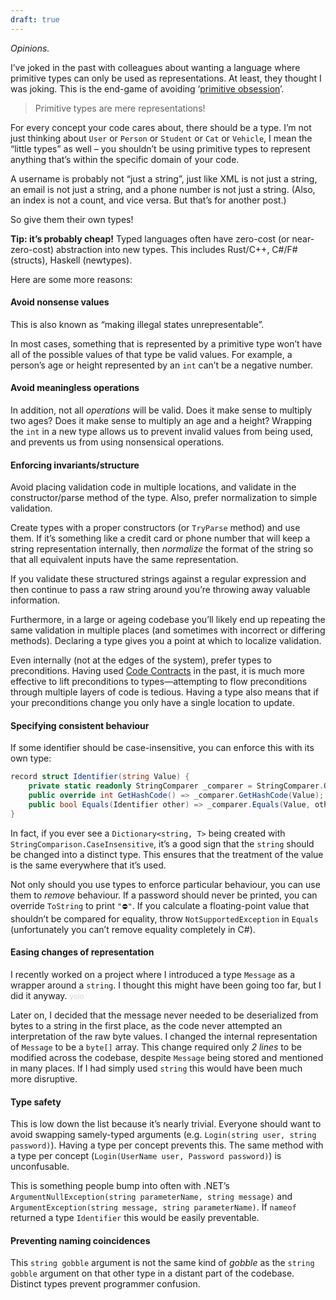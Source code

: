 ```yaml
---
draft: true
---
```



_Opinions._

I’ve joked in the past with colleagues about wanting a language where primitive types can only be used as representations. At least, they thought I was joking. This is the end-game of avoiding ‘[primitive obsession](http://wiki.c2.com/?PrimitiveObsession)’.

> Primitive types are mere representations!

For every concept your code cares about, there should be a type. I’m not just thinking about `User` or `Person` or `Student` or `Cat` or `Vehicle`, I mean the “little types” as well – you shouldn’t be using primitive types to represent anything that’s within the specific domain of your code.

A username is probably not “just a string”, just like XML is not just a string, an email is not just a string, and a phone number is not just a string. (Also, an index is not a count, and vice versa. But that’s for another post.)

So give them their own types!

**Tip: it’s probably cheap!** Typed languages often have zero-cost (or near-zero-cost) abstraction into new types. This includes Rust/C++, C#/F# (structs), Haskell (newtypes).

Here are some more reasons:

#### Avoid nonsense values

This is also known as “making illegal states unrepresentable”.

In most cases, something that is represented by a primitive type won’t have all of the possible values of that type be valid values. For example, a person’s age or height represented by an `int` can’t be a negative number.

#### Avoid meaningless operations

In addition, not all *operations* will be valid. Does it make sense to multiply two ages? Does it make sense to multiply an age and a height? Wrapping the `int` in a new type allows us to prevent invalid values from being used, and prevents us from using nonsensical operations.

#### Enforcing invariants/structure

Avoid placing validation code in multiple locations, and validate in the constructor/parse method of the type. Also, prefer normalization to simple validation.

Create types with a proper constructors (or `TryParse` method) and use them. If it’s something like a credit card or phone number that will keep a string representation internally, then *normalize* the format of the string so that all equivalent inputs have the same representation.

If you validate these structured strings against a regular expression and then continue to pass a raw string around you’re throwing away valuable information.

Furthermore, in a large or ageing codebase you’ll likely end up repeating the same validation in multiple places (and sometimes with incorrect or differing methods). Declaring a type gives you a point at which to localize validation.

Even internally (not at the edges of the system), prefer types to preconditions. Having used [Code Contracts](https://github.com/Microsoft/CodeContracts) in the past, it is much more effective to lift preconditions to types—attempting to flow preconditions through multiple layers of code is tedious. Having a type also means that if your preconditions change you only have a single location to update.

#### Specifying consistent behaviour

If some identifier should be case-insensitive, you can enforce this with its own type:

```csharp
record struct Identifier(string Value) {
    private static readonly StringComparer _comparer = StringComparer.OrdinalIgnoreCase;
    public override int GetHashCode() => _comparer.GetHashCode(Value);
    public bool Equals(Identifier other) => _comparer.Equals(Value, other.Value);
}
```

In fact, if you ever see a `Dictionary<string, T>` being created with `StringComparison.CaseInsensitive`, it’s a good sign that the `string` should be changed into a distinct type. This ensures that the treatment of the value is the same everywhere that it’s used.

Not only should you use types to enforce particular behaviour, you can use them to *remove* behaviour. If a password should never be printed, you can override `ToString` to print `"⛔"`. If you calculate a floating-point value that shouldn’t be compared for equality, throw `NotSupportedException` in `Equals` (unfortunately you can’t remove equality completely in C#).

#### Easing changes of representation

I recently worked on a project where I introduced a type `Message` as a wrapper around a `string`. I thought this might have been going too far, but I did it anyway. <small><span style="color: lightgrey">yolo</span></small>

Later on, I decided that the message never needed to be deserialized from bytes to a string in the first place, as the code never attempted an interpretation of the raw byte values. I changed the internal representation of `Message` to be a `byte[]` array. This change required only *2 lines* to be modified across the codebase, despite `Message` being stored and mentioned in many places. If I had simply used `string` this would have been much more disruptive.

#### Type safety

This is low down the list because it’s nearly trivial. Everyone should want to avoid swapping samely-typed arguments (e.g. `Login(string user, string password)`). Having a type per concept prevents this. The same method with a type per concept (`Login(UserName user, Password password)`) is unconfusable.

This is something people bump into often with .NET’s `ArgumentNullException(string parameterName, string message)` and `ArgumentException(string message, string parameterName)`. If `nameof` returned a type `Identifier` this would be easily preventable.

#### Preventing naming coincidences

This `string gobble` argument is not the same kind of *gobble* as the `string gobble` argument on that other type in a distant part of the codebase. Distinct types prevent programmer confusion.

